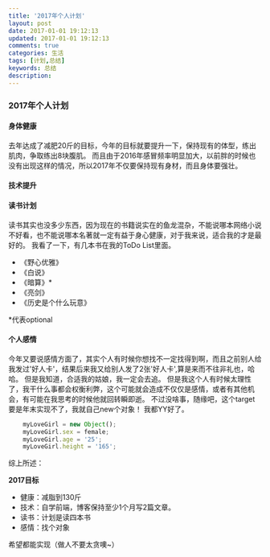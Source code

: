 ```yaml
---
title: '2017年个人计划'
layout: post
date: 2017-01-01 19:12:13
updated: 2017-01-01 19:12:13
comments: true
categories: 生活
tags: [计划,总结]
keywords: 总结
description: 
---
```



### 2017年个人计划

#### 身体健康
去年达成了减肥20斤的目标，今年的目标就要提升一下，保持现有的体型，练出肌肉，争取练出8块腹肌。
而且由于2016年感冒频率明显加大，以前胖的时候也没有出现这样的情况，所以2017年不仅要保持现有身材，而且身体要强壮。

#### 技术提升


#### 读书计划
读书其实也没多少东西，因为现在的书籍说实在的鱼龙混杂，不能说哪本网络小说不好看，也不能说哪本名著就一定有益于身心健康，对于我来说，适合我的才是最好的。
我看了一下，有几本书在我的ToDo List里面。
 - 《野心优雅》
 - 《白说》
 - 《暗算》*
 - 《亮剑》
 - 《历史是个什么玩意》

*代表optional

#### 个人感情
今年又要说感情方面了，其实个人有时候你想找不一定找得到啊，而且之前别人给我发过'好人卡'，结果后来我又给别人发了2张'好人卡',算是来而不往非礼也，哈哈。
但是我知道，合适我的姑娘，我一定会去追。
但是我这个人有时候太理性了，我干什么事都会权衡利弊，这个可能就会造成不仅仅是感情，或者有其他机会，有可能在我思考的时候他就回转瞬即逝。
不过没啥事，随缘吧，这个target要是年末实现不了，我就自己new个对象！
我都YY好了。

```javascript
    myLoveGirl = new Object();
    myLoveGirl.sex = female;
    myLoveGirl.age = '25';
    myLoveGirl.height = '165';
```


综上所述：

**2017目标**

* 健康：减脂到130斤
* 技术：自学前端，博客保持至少1个月写2篇文章。
* 读书：计划是读四本书
* 感情：找个对象 

 希望都能实现（做人不要太贪噢~）







